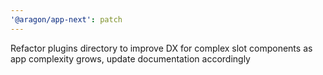 ```yaml
---
'@aragon/app-next': patch
---
```


Refactor plugins directory to improve DX for complex slot components as app complexity grows, update documentation accordingly
